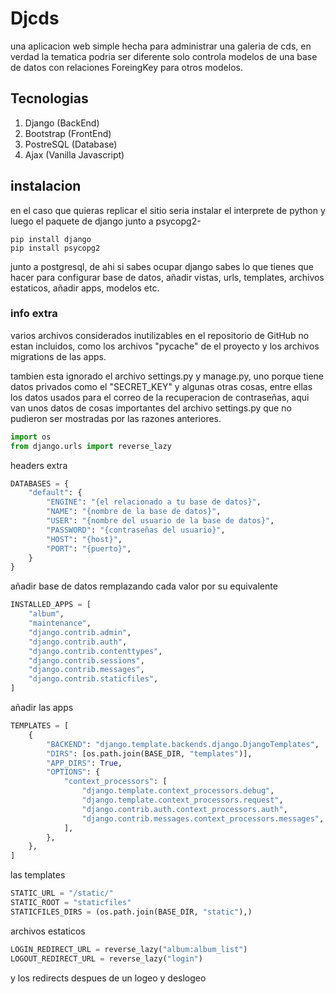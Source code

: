 # Djcds

una aplicacion web simple hecha para administrar una galeria de cds, en verdad la tematica podria ser diferente
solo controla modelos de una base de datos con relaciones ForeingKey para otros modelos.

## Tecnologias

1. Django (BackEnd)
2. Bootstrap (FrontEnd)
3. PostreSQL (Database)
4. Ajax (Vanilla Javascript)

## instalacion

en el caso que quieras replicar el sitio seria instalar el interprete de python y luego el paquete de django junto a psycopg2-

```python-console
pip install django
pip install psycopg2
```

junto a postgresql, de ahi si sabes ocupar django sabes lo que tienes que hacer para configurar base de datos, añadir vistas, urls, templates, archivos estaticos, añadir apps, modelos etc.

### info extra

varios archivos considerados inutilizables en el repositorio de GitHub no estan incluidos, como los archivos "pycache" de el proyecto y los archivos migrations de las apps.

tambien esta ignorado el archivo settings.py y manage.py, uno porque tiene datos privados como el "SECRET_KEY" y algunas otras cosas, entre ellas los datos usados para el correo de la recuperacion de contraseñas, aqui van unos datos de cosas importantes del archivo settings.py que no pudieron ser mostradas por las razones anteriores.

```python
import os
from django.urls import reverse_lazy
```

headers extra

```python
DATABASES = {
    "default": {
        "ENGINE": "{el relacionado a tu base de datos}",
        "NAME": "{nombre de la base de datos}",
        "USER": "{nombre del usuario de la base de datos}",
        "PASSWORD": "{contraseñas del usuario}",
        "HOST": "{host}",
        "PORT": "{puerto}",
    }
}
```

añadir base de datos
remplazando cada valor por su equivalente

```python
INSTALLED_APPS = [
    "album",
    "maintenance",
    "django.contrib.admin",
    "django.contrib.auth",
    "django.contrib.contenttypes",
    "django.contrib.sessions",
    "django.contrib.messages",
    "django.contrib.staticfiles",
]

```

añadir las apps

```python
TEMPLATES = [
    {
        "BACKEND": "django.template.backends.django.DjangoTemplates",
        "DIRS": [os.path.join(BASE_DIR, "templates")],
        "APP_DIRS": True,
        "OPTIONS": {
            "context_processors": [
                "django.template.context_processors.debug",
                "django.template.context_processors.request",
                "django.contrib.auth.context_processors.auth",
                "django.contrib.messages.context_processors.messages",
            ],
        },
    },
]
```

las templates

```python
STATIC_URL = "/static/"
STATIC_ROOT = "staticfiles"
STATICFILES_DIRS = (os.path.join(BASE_DIR, "static"),)
```

archivos estaticos

```python
LOGIN_REDIRECT_URL = reverse_lazy("album:album_list")
LOGOUT_REDIRECT_URL = reverse_lazy("login")
```

y los redirects despues de un logeo y deslogeo
